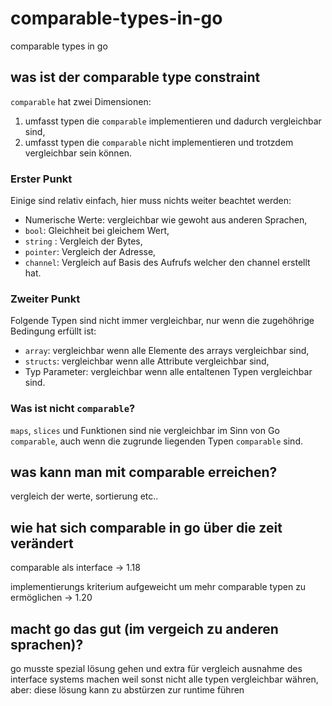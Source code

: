 # comparable-types-in-go
comparable types in go

## was ist der comparable type constraint
`comparable` hat zwei Dimensionen:
1.  umfasst typen die `comparable` implementieren und dadurch vergleichbar sind,
2.  umfasst typen die `comparable` nicht implementieren und trotzdem vergleichbar sein können.

### Erster Punkt
Einige sind relativ einfach, hier muss nichts weiter beachtet werden:
-  Numerische Werte:  vergleichbar wie gewoht aus anderen Sprachen,
-  `bool`:              Gleichheit bei gleichem Wert,
-  `string` :           Vergleich der Bytes,
-  `pointer`:           Vergleich der Adresse,
-  `channel`:           Vergleich auf Basis des Aufrufs welcher den channel erstellt hat.

### Zweiter Punkt
Folgende Typen sind nicht immer vergleichbar, nur wenn die zugehöhrige Bedingung erfüllt ist:
-  `array`:             vergleichbar wenn alle Elemente des arrays vergleichbar sind,
-  `structs`:           vergleichbar wenn alle Attribute vergleichbar sind,
-  Typ Parameter:     vergleichbar wenn alle entaltenen Typen vergleichbar sind.

### Was ist nicht `comparable`?
`maps`, `slices` und Funktionen sind nie vergleichbar im Sinn von Go `comparable`, auch wenn die zugrunde liegenden Typen `comparable` sind. 

## was kann man mit comparable erreichen?

vergleich der werte, sortierung etc..

## wie hat sich comparable in go über die zeit verändert

comparable als interface -> 1.18

implementierungs kriterium aufgeweicht um mehr comparable typen zu ermöglichen -> 1.20

## macht go das gut (im vergeich zu anderen sprachen)?

go musste spezial lösung gehen und extra für vergleich ausnahme des interface systems machen weil sonst nicht alle typen vergleichbar währen, aber: diese lösung kann zu abstürzen zur runtime führen

